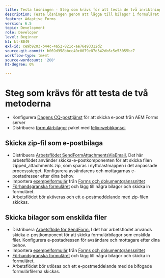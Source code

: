 ```yaml
---
title: Testa lösningen - Steg som krävs för att testa de två inriktningarna
description: Testa lösningen genom att lägga till bilagor i formuläret och utlösa arbetsflödet för att skicka e-postmeddelandet.
feature: Adaptive Forms
version: 6.5
topic: Development
role: Developer
level: Beginner
kt: kt-8049
exl-id: ce9b9203-b44c-4a52-821c-ae76e93312d2
source-git-commit: b069d958bbcc40c0079e87d342db6c5e53055bc7
workflow-type: tm+mt
source-wordcount: '260'
ht-degree: 0%

---
```


# Steg som krävs för att testa de två metoderna

* Konfigurera [Dagens CQ-posttjänst](https://experienceleague.adobe.com/docs/experience-manager-65/administering/operations/notification.html?lang=en#configuring-the-mail-service) för att skicka e-post från AEM Forms server
* Distribuera [formulärbilagor](assets/formattachments.formattachments.core-1.0-SNAPSHOT.jar) paket med [felix-webbkonsol](http://localhost:4502/system/console/bundles)

## Skicka zip-fil som e-postbilaga



* Distribuera [Arbetsflödet SendFormAttachmentsViaEmail.](assets/zipped-form-attachments-model.zip) Det här arbetsflödet använder skicka-e-postkomponenten för att skicka filen zipped_attachments.zip, som sparas i nyttolastmappen i det anpassade processsteget. Konfigurera avsändarens och mottagarnas e-postadresser efter dina behov.
* Importera [exempelformulär](assets/zip-form-attachments-form.zip) från [Forms och dokumentgränssnittet](http://localhost:4502/aem/forms.html/content/dam/formsanddocuments)
* [Förhandsgranska formuläret](http://localhost:4502/content/dam/formsanddocuments/zippformattachments/jcr:content?wcmmode=disabled) och lägg till några bilagor och skicka in formuläret.
* Arbetsflödet bör aktiveras och ett e-postmeddelande med zip-filen skickas.

## Skicka bilagor som enskilda filer

* Distribuera [Arbetsflöde för SendForm.](assets/send-form-attachments-model.zip) I det här arbetsflödet används skicka e-postkomponent för att skicka formulärbilagor som enskilda filer. Konfigurera e-postadressen för avsändare och mottagare efter dina behov.
* Importera [exempelformulär](assets/send-list-attachments-form.zip) från [Forms och dokumentgränssnittet](http://localhost:4502/aem/forms.html/content/dam/formsanddocuments)
* [Förhandsgranska formuläret](http://localhost:4502/content/dam/formsanddocuments/sendlistofattachments/jcr:content?wcmmode=disabled) och lägg till några bilagor och skicka in formuläret.
* Arbetsflödet bör utlösas och ett e-postmeddelande med de bifogade formulärfilerna skickas.
